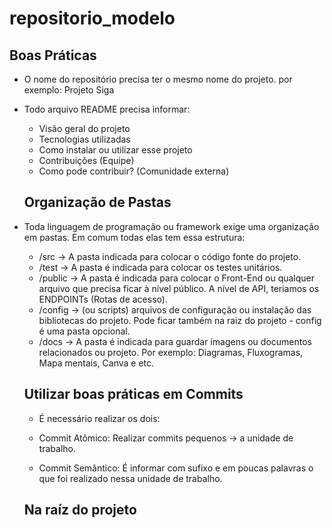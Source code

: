 # repositorio_modelo
## Boas Práticas

- O nome do repositório precisa ter o mesmo nome do projeto. por exemplo: Projeto Siga
- Todo arquivo README precisa informar:
  - Visão geral do projeto
  - Tecnologias utilizadas
  - Como instalar ou utilizar esse projeto
  - Contribuições (Equipe)
  - Como pode contribuir? (Comunidade externa)

  ## Organização de Pastas
- Toda linguagem de programação ou framework exige uma
organização em pastas. Em comum todas elas tem essa estrutura:

  - /src -> A pasta indicada para colocar o código fonte do projeto.
  - /test -> A pasta é indicada para colocar os testes unitários.
  - /public -> A pasta é indicada para colocar o Front-End ou qualquer arquivo que precisa ficar à nível público. A nível de API, teriamos os ENDPOINTs (Rotas de acesso).
  - /config -> (ou scripts) arquivos de configuração ou instalação das bibliotecas do projeto. Pode ficar também na raiz do projeto - config é uma pasta opcional.
  - /docs -> A pasta é indicada para guardar imagens ou documentos relacionados ou projeto. Por exemplo: Diagramas, Fluxogramas, Mapa mentais, Canva e etc.

  ## Utilizar boas práticas em Commits

  - É necessário realizar os dois:

  - Commit Atômico: Realizar commits pequenos -> a unidade de trabalho.
  - Commit Semântico: É informar com sufixo e em poucas palavras o que foi realizado nessa unidade de trabalho.

  ## Na raíz do projeto
 

